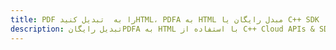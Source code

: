 ---title: PDF را به  تبدیل کنیدHTML، PDFA به HTML مبدل رایگان یا C++ SDKdescription: تبدیل رایگانPDFA به HTML با استفاده از C++ Cloud APIs & SDK همچنین اسناد PDF را در Cloud ایجاد، ویرایش و رندر کنید.---